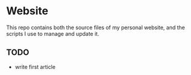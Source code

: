 # Website

This repo contains both the source files of my personal website, and the
scripts I use to manage and update it.

## TODO

- write first article
